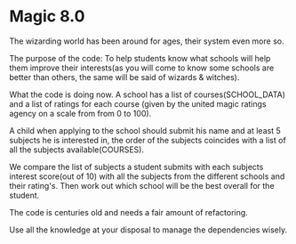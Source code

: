 # Magic 8.0

The wizarding world has been around for ages,
their system even more so.

The purpose of the code: To help students know what schools will help them improve
their interests(as you will come to know some schools are better than others, the same will be said of wizards & witches).

What the code is doing now.
A school has a list of courses(SCHOOL_DATA) and a list of ratings for each course (given by the united magic ratings agency on a scale from from 0 to 100).

A child when applying to the school should submit his name and at least 5 subjects he is interested in, the order of the subjects coincides with a list of all the subjects available(COURSES).

We compare the list of subjects a student submits with each subjects interest score(out of 10) with all the subjects from the different schools and their rating's. Then work out which school will be the best overall for the student.


The code is centuries old and needs a fair amount of refactoring.

Use all the knowledge at your disposal to manage the dependencies wisely.
